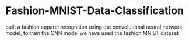 # Fashion-MNIST-Data-Classification
built a fashion apparel recognition using the convolutional neural network model, to train the CNN model we have used the fashion MNIST dataset
